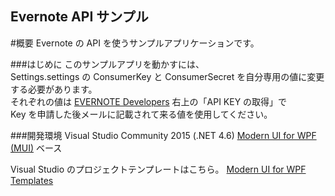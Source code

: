 Evernote API サンプル
--
#概要
Evernote の API を使うサンプルアプリケーションです。

###はじめに
このサンプルアプリを動かすには、  
Settings.settings の ConsumerKey と ConsumerSecret を自分専用の値に変更する必要があります。  
それぞれの値は [EVERNOTE Developers](https://dev.evernote.com/intl/jp/) 右上の「API KEY の取得」で  
Key を申請した後メールに記載されて来る値を使用してください。

###開発環境
Visual Studio Community 2015 (.NET 4.6)
[Modern UI for WPF (MUI)](https://github.com/firstfloorsoftware/mui) ベース

Visual Studio のプロジェクトテンプレートはこちら。
[Modern UI for WPF Templates](https://visualstudiogallery.msdn.microsoft.com/7a4362a7-fe5d-4f9d-bc7b-0c0dc272fe31 "Modern UI for WPF Templates")
